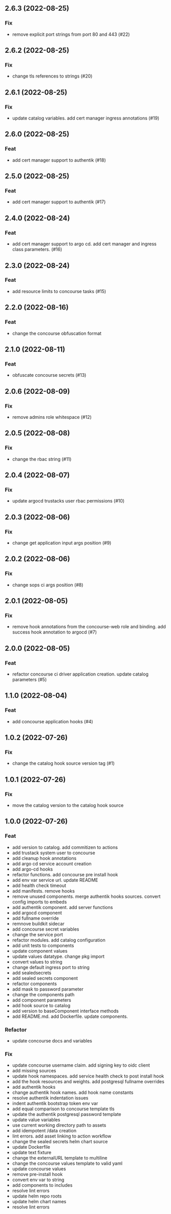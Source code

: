 ## 2.6.3 (2022-08-25)

### Fix

- remove explicit port strings from port 80 and 443 (#22)

## 2.6.2 (2022-08-25)

### Fix

- change tls references to strings (#20)

## 2.6.1 (2022-08-25)

### Fix

- update catalog variables. add cert manager ingress annotations (#19)

## 2.6.0 (2022-08-25)

### Feat

- add cert manager support to authentik (#18)

## 2.5.0 (2022-08-25)

### Feat

- add cert manager support to authentik (#17)

## 2.4.0 (2022-08-24)

### Feat

- add cert manager support to argo cd. add cert manager and ingress class parameters. (#16)

## 2.3.0 (2022-08-24)

### Feat

- add resource limits to concourse tasks (#15)

## 2.2.0 (2022-08-16)

### Feat

- change the concourse obfuscation format

## 2.1.0 (2022-08-11)

### Feat

- obfuscate concourse secrets (#13)

## 2.0.6 (2022-08-09)

### Fix

- remove admins role whitespace (#12)

## 2.0.5 (2022-08-08)

### Fix

- change the rbac string (#11)

## 2.0.4 (2022-08-07)

### Fix

- update argocd trustacks user rbac permissions (#10)

## 2.0.3 (2022-08-06)

### Fix

- change get application input args position (#9)

## 2.0.2 (2022-08-06)

### Fix

- change sops ci args position (#8)

## 2.0.1 (2022-08-05)

### Fix

- remove hook annotations from the concourse-web role and binding. add success hook annotation to argocd (#7)

## 2.0.0 (2022-08-05)

### Feat

- refactor concourse ci driver application creation. update catalog parameters (#5)

## 1.1.0 (2022-08-04)

### Feat

- add concourse application hooks (#4)

## 1.0.2 (2022-07-26)

### Fix

- change the catalog hook source version tag (#1)

## 1.0.1 (2022-07-26)

### Fix

- move the catalog version to the catalog hook source

## 1.0.0 (2022-07-26)

### Feat

- add version to catalog. add commitizen to actions
- add trustack system user to concourse
- add cleanup hook annotations
- add argo cd service account creation
- add argo-cd hooks
- refactor functions. add concourse pre install hook
- add env var service url. update README
- add health check timeout
- add manifests. remove hooks
- remove unused components. merge authentik hooks sources. convert config imports to embeds
- add authentik component. add server functions
- add argocd component
- add fullname override
- remnove buildkit sidecar
- add concourse secret variables
- change the service port
- refactor modules. add catalog configuration
- add unit tests to components
- update component values
- update values datatype. change pkg import
- convert values to string
- change default ingress port to string
- add sealedsecrets
- add sealed secrets component
- refactor components
- add mask to password parameter
- change the components path
- add component parameters
- add hook source to catalog
- add version to baseComponent interface methods
- add README.md. add Dockerfile. update components.

### Refactor

- update concourse docs and variables

### Fix

- update concourse username claim. add signing key to oidc client
- add missing sources
- update hook namespaces. add service health check to post install hook
- add the hook resources and weights. add postgresql fullname overrides
- add authentik hooks
- change authentik hook names. add hook name constants
- resolve authentik indentation issues
- indent authentik bootstrap token env var
- add equal comparison to concourse template tls
- update the authentik postgresql password template
- update value variables
- use current working directory path to assets
- add idempotent /data creation
- lint errors. add asset linking to action workflow
- change the sealed secrets helm chart source
- update Dockerfile
- update text fixture
- change the externalURL template to multiline
- change the concourse values template to valid yaml
- update concourse values
- remove pre-install hook
- convert env var to string
- add components to includes
- resolve lint errors
- update helm repo roots
- update helm chart names
- resolve lint errors
